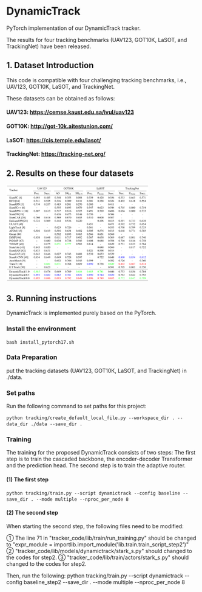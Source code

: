 # DynamicTrack

PyTorch implementation of our DynamicTrack tracker.

The results for four tracking benchmarks (UAV123, GOT10K, LaSOT, and TrackingNet) have been released. 

## 1. Dataset Introduction

This code is compatible with four challenging tracking benchmarks, i.e., UAV123, GOT10K, LaSOT, and TrackingNet. 

These datasets can be obtained as follows:
#### UAV123: https://cemse.kaust.edu.sa/ivul/uav123
#### GOT10K: http://got-10k.aitestunion.com/
#### LaSOT: https://cis.temple.edu/lasot/
#### TrackingNet: https://tracking-net.org/

## 2. Results on these four datasets

<img src="https://github.com/chenxlin222/DynamicTrack/blob/main/results/results.png" width="375px"> 

## 3. Running instructions

DynamicTrack is implemented purely based on the PyTorch.

### Install the environment 

    bash install_pytorch17.sh

### Data Preparation

put the tracking datasets (UAV123, GOT10K, LaSOT, and TrackingNet) in ./data.

### Set paths

Run the following command to set paths for this project:

    python tracking/create_default_local_file.py --workspace_dir . --data_dir ./data --save_dir .

### Training

The training for the proposed DynamicTrack consists of two steps: The first step is to train the cascaded backbone, the encoder-decoder Transformer and the prediction head. The second step is to train the adaptive router.

#### (1) The first step

    python tracking/train.py --script dynamictrack --config baseline --save_dir . --mode multiple --nproc_per_node 8

#### (2) The second step
When starting the second step, the following files need to be modified: 

① The line 71 in "tracker_code/lib/train/run_training.py" should be changed to "expr_module = importlib.import_module('lib.train.train_script_step2')"
② "tracker_code/lib/models/dynamictrack/stark_s.py" should changed to the codes for step2.
③ "tracker_code/lib/train/actors/stark_s.py" should changed to the codes for step2.

Then, run the following:
    python tracking/train.py --script dynamictrack --config baseline_step2 --save_dir . --mode multiple --nproc_per_node 8

